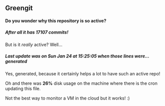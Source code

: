 ## Greengit

#### Do you wonder why this repository is so active?

##### After all it has 17107 commits!

But is it *really* active? Well...

##### Last update was on Sun Jan 24 at 15:25:05 when those lines were... generated

Yes, generated, because it certainly helps a lot to have such an active repo!

Oh and there was **26%** disk usage on the machine
where there is the cron updating this file.

Not the best way to monitor a VM in the cloud but it works! :)
